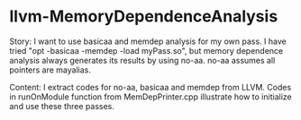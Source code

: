 llvm-MemoryDependenceAnalysis
=============================

Story:
I want to use basicaa and memdep analysis for my own pass. 
I have tried "opt -basicaa -memdep -load myPass.so", but memory dependence analysis 
always generates its results by using no-aa. no-aa assumes all pointers are mayalias.

Content:
I extract codes for no-aa, basicaa and memdep from LLVM. 
Codes in runOnModule function from MemDepPrinter.cpp illustrate how 
to initialize and use these three passes. 



